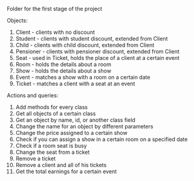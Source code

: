 Folder for the first stage of the project  
  
Objects:  
  1. Client - clients with no discount  
  2. Student - clients with student discount, extended from Client  
  3. Child - clients with child discount, extended from Client  
  4. Pensioner - clients with pensioner discount, extended from Client  
  5. Seat - used in Ticket, holds the place of a client at a certain event  
  6. Room - holds the details about a room  
  7. Show - holds the details about a show  
  8. Event - matches a show with a room on a certain date    
  9. Ticket - matches a client with a seat at an event   
    
Actions and queries:  
  1. Add methods for every class  
  2. Get all objects of a certain class  
  3. Get an object by name, id, or another class field  
  4. Change the name for an object by different parameters  
  5. Change the price assigned to a certain show  
  6. Check if you can assign a show in a certain room on a specified date  
  7. Check if a room seat is busy  
  8. Change the seat from a ticket  
  9. Remove a ticket     
  10. Remove a client and all of his tickets  
  11. Get the total earnings for a certain event  
  
